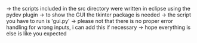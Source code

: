 -> the scripts included in the src directory were written in eclipse using the pydev plugin
-> to show the GUI the tkinter package is needed
-> the script you have to run is 'gui.py'
-> please not that there is no proper error handling for wrong inputs, i can add this if necessary
-> hope everything is else is like you expected
